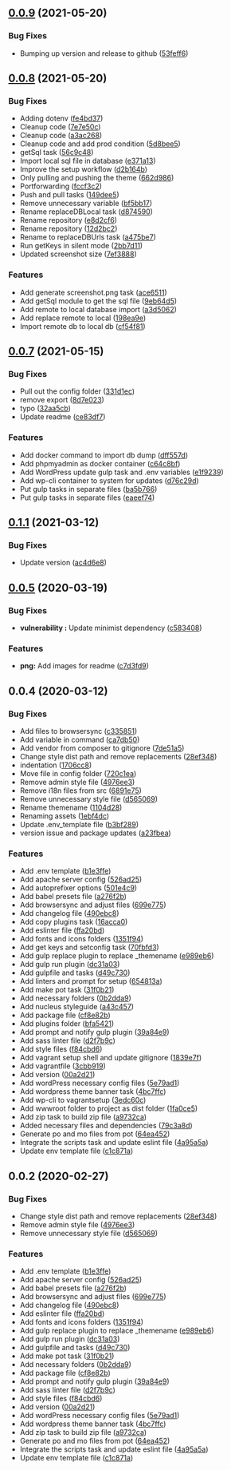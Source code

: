<a name="0.0.9"></a>
## [0.0.9](https://github.com/marcoris/gulpwordpress/compare/v0.0.8...v0.0.9) (2021-05-20)


### Bug Fixes

* Bumping up version and release to github ([53feff6](https://github.com/marcoris/gulpwordpress/commit/53feff6))



<a name="0.0.8"></a>
## [0.0.8](https://github.com/marcoris/gulpwordpress/compare/v0.0.7...v0.0.8) (2021-05-20)


### Bug Fixes

* Adding dotenv ([fe4bd37](https://github.com/marcoris/gulpwordpress/commit/fe4bd37))
* Cleanup code ([7e7e50c](https://github.com/marcoris/gulpwordpress/commit/7e7e50c))
* Cleanup code ([a3ac268](https://github.com/marcoris/gulpwordpress/commit/a3ac268))
* Cleanup code and add prod condition ([5d8bee5](https://github.com/marcoris/gulpwordpress/commit/5d8bee5))
* getSql task ([56c9c48](https://github.com/marcoris/gulpwordpress/commit/56c9c48))
* Import local sql file in database ([e371a13](https://github.com/marcoris/gulpwordpress/commit/e371a13))
* Improve the setup workflow ([d2b164b](https://github.com/marcoris/gulpwordpress/commit/d2b164b))
* Only pulling and pushing the theme ([662d986](https://github.com/marcoris/gulpwordpress/commit/662d986))
* Portforwarding ([fccf3c2](https://github.com/marcoris/gulpwordpress/commit/fccf3c2))
* Push and pull tasks ([149dee5](https://github.com/marcoris/gulpwordpress/commit/149dee5))
* Remove unnecessary variable ([bf5bb17](https://github.com/marcoris/gulpwordpress/commit/bf5bb17))
* Rename replaceDBLocal task ([d874590](https://github.com/marcoris/gulpwordpress/commit/d874590))
* Rename repository ([e8d2cf6](https://github.com/marcoris/gulpwordpress/commit/e8d2cf6))
* Rename repository ([12d2bc2](https://github.com/marcoris/gulpwordpress/commit/12d2bc2))
* Rename to replaceDBUrls task ([a475be7](https://github.com/marcoris/gulpwordpress/commit/a475be7))
* Run getKeys in silent mode ([2bb7d11](https://github.com/marcoris/gulpwordpress/commit/2bb7d11))
* Updated screenshot size ([7ef3888](https://github.com/marcoris/gulpwordpress/commit/7ef3888))


### Features

* Add generate screenshot.png task ([ace6511](https://github.com/marcoris/gulpwordpress/commit/ace6511))
* Add getSql module to get the sql file ([9eb64d5](https://github.com/marcoris/gulpwordpress/commit/9eb64d5))
* Add remote to local database import ([a3d5062](https://github.com/marcoris/gulpwordpress/commit/a3d5062))
* Add replace remote to local ([198ea9e](https://github.com/marcoris/gulpwordpress/commit/198ea9e))
* Import remote db to local db ([cf54f81](https://github.com/marcoris/gulpwordpress/commit/cf54f81))



<a name="0.0.7"></a>
## [0.0.7](https://github.com/marcoris/gulp-wordpress/compare/v0.0.6...v0.0.7) (2021-05-15)


### Bug Fixes

* Pull out the config folder ([331d1ec](https://github.com/marcoris/gulp-wordpress/commit/331d1ec))
* remove export ([8d7e023](https://github.com/marcoris/gulp-wordpress/commit/8d7e023))
* typo ([32aa5cb](https://github.com/marcoris/gulp-wordpress/commit/32aa5cb))
* Update readme ([ce83df7](https://github.com/marcoris/gulp-wordpress/commit/ce83df7))


### Features

* Add docker command to import db dump ([dff557d](https://github.com/marcoris/gulp-wordpress/commit/dff557d))
* Add phpmyadmin as docker container ([c64c8bf](https://github.com/marcoris/gulp-wordpress/commit/c64c8bf))
* Add WordPress update gulp task and .env variables ([e1f9239](https://github.com/marcoris/gulp-wordpress/commit/e1f9239))
* Add wp-cli container to system for updates ([d76c29d](https://github.com/marcoris/gulp-wordpress/commit/d76c29d))
* Put gulp tasks in separate files ([ba5b766](https://github.com/marcoris/gulp-wordpress/commit/ba5b766))
* Put gulp tasks in separate files ([eaeef74](https://github.com/marcoris/gulp-wordpress/commit/eaeef74))



<a name="0.0.6"></a>
## [0.1.1](https://github.com/marcoris/gulp-wordpress/compare/v0.0.5...v0.1.1) (2021-03-12)


### Bug Fixes

* Update version ([ac4d6e8](https://github.com/marcoris/gulp-wordpress/commit/ac4d6e8))



<a name="0.0.5"></a>
## [0.0.5](https://github.com/marcoris/gulp-wordpress/compare/v0.0.4...v0.0.5) (2020-03-19)


### Bug Fixes

* **vulnerability :** Update minimist dependency ([c583408](https://github.com/marcoris/gulp-wordpress/commit/c583408))


### Features

* **png:** Add images for readme ([c7d3fd9](https://github.com/marcoris/gulp-wordpress/commit/c7d3fd9))



<a name="0.0.4"></a>
## 0.0.4 (2020-03-12)


### Bug Fixes

* Add files to browsersync ([c335851](https://github.com/marcoris/gulp-wordpress/commit/c335851))
* Add variable in command ([ca7db50](https://github.com/marcoris/gulp-wordpress/commit/ca7db50))
* Add vendor from composer to gitignore ([7de51a5](https://github.com/marcoris/gulp-wordpress/commit/7de51a5))
* Change style dist path and remove replacements ([28ef348](https://github.com/marcoris/gulp-wordpress/commit/28ef348))
* indentation ([1706cc8](https://github.com/marcoris/gulp-wordpress/commit/1706cc8))
* Move file in config folder ([720c1ea](https://github.com/marcoris/gulp-wordpress/commit/720c1ea))
* Remove admin style file ([4976ee3](https://github.com/marcoris/gulp-wordpress/commit/4976ee3))
* Remove i18n files from src ([6891e75](https://github.com/marcoris/gulp-wordpress/commit/6891e75))
* Remove unnecessary style file ([d565069](https://github.com/marcoris/gulp-wordpress/commit/d565069))
* Rename themename ([1104d28](https://github.com/marcoris/gulp-wordpress/commit/1104d28))
* Renaming assets ([1ebf4dc](https://github.com/marcoris/gulp-wordpress/commit/1ebf4dc))
* Update .env_template file ([b3bf289](https://github.com/marcoris/gulp-wordpress/commit/b3bf289))
* version issue and package updates ([a23fbea](https://github.com/marcoris/gulp-wordpress/commit/a23fbea))


### Features

* Add .env template ([b1e3ffe](https://github.com/marcoris/gulp-wordpress/commit/b1e3ffe))
* Add apache server config ([526ad25](https://github.com/marcoris/gulp-wordpress/commit/526ad25))
* Add autoprefixer options ([501e4c9](https://github.com/marcoris/gulp-wordpress/commit/501e4c9))
* Add babel presets file ([a276f2b](https://github.com/marcoris/gulp-wordpress/commit/a276f2b))
* Add browsersync and adjust files ([699e775](https://github.com/marcoris/gulp-wordpress/commit/699e775))
* Add changelog file ([490ebc8](https://github.com/marcoris/gulp-wordpress/commit/490ebc8))
* Add copy plugins task ([16acca0](https://github.com/marcoris/gulp-wordpress/commit/16acca0))
* Add eslinter file ([ffa20bd](https://github.com/marcoris/gulp-wordpress/commit/ffa20bd))
* Add fonts and icons folders ([1351f94](https://github.com/marcoris/gulp-wordpress/commit/1351f94))
* Add get keys and setconfig task ([70fbfd3](https://github.com/marcoris/gulp-wordpress/commit/70fbfd3))
* Add gulp replace plugin to replace _themename ([e989eb6](https://github.com/marcoris/gulp-wordpress/commit/e989eb6))
* Add gulp run plugin ([dc31a03](https://github.com/marcoris/gulp-wordpress/commit/dc31a03))
* Add gulpfile and tasks ([d49c730](https://github.com/marcoris/gulp-wordpress/commit/d49c730))
* Add linters and prompt for setup ([654813a](https://github.com/marcoris/gulp-wordpress/commit/654813a))
* Add make pot task ([31f0b21](https://github.com/marcoris/gulp-wordpress/commit/31f0b21))
* Add necessary folders ([0b2dda9](https://github.com/marcoris/gulp-wordpress/commit/0b2dda9))
* Add nucleus styleguide ([a43c457](https://github.com/marcoris/gulp-wordpress/commit/a43c457))
* Add package file ([cf8e82b](https://github.com/marcoris/gulp-wordpress/commit/cf8e82b))
* Add plugins folder ([bfa5421](https://github.com/marcoris/gulp-wordpress/commit/bfa5421))
* Add prompt and notify gulp plugin ([39a84e9](https://github.com/marcoris/gulp-wordpress/commit/39a84e9))
* Add sass linter file ([d2f7b9c](https://github.com/marcoris/gulp-wordpress/commit/d2f7b9c))
* Add style files ([f84cbd6](https://github.com/marcoris/gulp-wordpress/commit/f84cbd6))
* Add vagrant setup shell and update gitignore ([1839e7f](https://github.com/marcoris/gulp-wordpress/commit/1839e7f))
* Add vagrantfile ([3cbb919](https://github.com/marcoris/gulp-wordpress/commit/3cbb919))
* Add version ([00a2d21](https://github.com/marcoris/gulp-wordpress/commit/00a2d21))
* Add wordPress necessary config files ([5e79ad1](https://github.com/marcoris/gulp-wordpress/commit/5e79ad1))
* Add wordpress theme banner task ([4bc7ffc](https://github.com/marcoris/gulp-wordpress/commit/4bc7ffc))
* Add wp-cli to vagrantsetup ([3edc60c](https://github.com/marcoris/gulp-wordpress/commit/3edc60c))
* Add wwwroot folder to project as dist folder ([1fa0ce5](https://github.com/marcoris/gulp-wordpress/commit/1fa0ce5))
* Add zip task to build zip file ([a9732ca](https://github.com/marcoris/gulp-wordpress/commit/a9732ca))
* Added necessary files and dependencies ([79c3a8d](https://github.com/marcoris/gulp-wordpress/commit/79c3a8d))
* Generate po and mo files from pot ([64ea452](https://github.com/marcoris/gulp-wordpress/commit/64ea452))
* Integrate the scripts task and update eslint file ([4a95a5a](https://github.com/marcoris/gulp-wordpress/commit/4a95a5a))
* Update env template file ([c1c871a](https://github.com/marcoris/gulp-wordpress/commit/c1c871a))



<a name="0.0.3"></a>
## 0.0.2 (2020-02-27)


### Bug Fixes

* Change style dist path and remove replacements ([28ef348](https://github.com/marcoris/gulp-wordpress/commit/28ef348))
* Remove admin style file ([4976ee3](https://github.com/marcoris/gulp-wordpress/commit/4976ee3))
* Remove unnecessary style file ([d565069](https://github.com/marcoris/gulp-wordpress/commit/d565069))


### Features

* Add .env template ([b1e3ffe](https://github.com/marcoris/gulp-wordpress/commit/b1e3ffe))
* Add apache server config ([526ad25](https://github.com/marcoris/gulp-wordpress/commit/526ad25))
* Add babel presets file ([a276f2b](https://github.com/marcoris/gulp-wordpress/commit/a276f2b))
* Add browsersync and adjust files ([699e775](https://github.com/marcoris/gulp-wordpress/commit/699e775))
* Add changelog file ([490ebc8](https://github.com/marcoris/gulp-wordpress/commit/490ebc8))
* Add eslinter file ([ffa20bd](https://github.com/marcoris/gulp-wordpress/commit/ffa20bd))
* Add fonts and icons folders ([1351f94](https://github.com/marcoris/gulp-wordpress/commit/1351f94))
* Add gulp replace plugin to replace _themename ([e989eb6](https://github.com/marcoris/gulp-wordpress/commit/e989eb6))
* Add gulp run plugin ([dc31a03](https://github.com/marcoris/gulp-wordpress/commit/dc31a03))
* Add gulpfile and tasks ([d49c730](https://github.com/marcoris/gulp-wordpress/commit/d49c730))
* Add make pot task ([31f0b21](https://github.com/marcoris/gulp-wordpress/commit/31f0b21))
* Add necessary folders ([0b2dda9](https://github.com/marcoris/gulp-wordpress/commit/0b2dda9))
* Add package file ([cf8e82b](https://github.com/marcoris/gulp-wordpress/commit/cf8e82b))
* Add prompt and notify gulp plugin ([39a84e9](https://github.com/marcoris/gulp-wordpress/commit/39a84e9))
* Add sass linter file ([d2f7b9c](https://github.com/marcoris/gulp-wordpress/commit/d2f7b9c))
* Add style files ([f84cbd6](https://github.com/marcoris/gulp-wordpress/commit/f84cbd6))
* Add version ([00a2d21](https://github.com/marcoris/gulp-wordpress/commit/00a2d21))
* Add wordPress necessary config files ([5e79ad1](https://github.com/marcoris/gulp-wordpress/commit/5e79ad1))
* Add wordpress theme banner task ([4bc7ffc](https://github.com/marcoris/gulp-wordpress/commit/4bc7ffc))
* Add zip task to build zip file ([a9732ca](https://github.com/marcoris/gulp-wordpress/commit/a9732ca))
* Generate po and mo files from pot ([64ea452](https://github.com/marcoris/gulp-wordpress/commit/64ea452))
* Integrate the scripts task and update eslint file ([4a95a5a](https://github.com/marcoris/gulp-wordpress/commit/4a95a5a))
* Update env template file ([c1c871a](https://github.com/marcoris/gulp-wordpress/commit/c1c871a))



